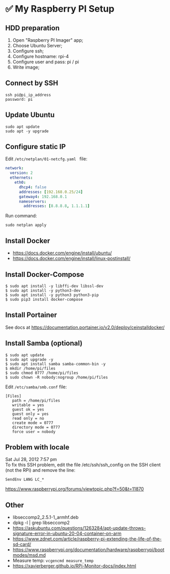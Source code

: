 # :white_check_mark: My Raspberry PI Setup

## HDD preparation

1. Open "Raspberry PI Imager" app;
2. Choose Ubuntu Server;
3. Configure ssh;
4. Configure hostname: rpi-4
5. Configure user and pass: pi / pi
6. Write image;

## Connect by SSH
```Shell
ssh pi@pi_ip_address
password: pi
```

## Update Ubuntu
```
sudo apt update
sudo apt -y upgrade
```

## Configure static IP
Edit `/etc/netplan/01-netcfg.yaml ` file:
```yml
network:
  version: 2
  ethernets:
    eth0:
      dhcp4: false
      addresses: [192.168.0.25/24]
      gateway4: 192.168.0.1
      nameservers:
        addresses: [8.8.8.8, 1.1.1.1]
```
Run command:
```shell
sudo netplan apply
```

## Install Docker

- https://docs.docker.com/engine/install/ubuntu/
- https://docs.docker.com/engine/install/linux-postinstall/


## Install Docker-Compose
```
$ sudo apt install -y libffi-dev libssl-dev
$ sudo apt install -y python3-dev
$ sudo apt install -y python3 python3-pip
$ sudo pip3 install docker-compose
```

## Install Portainer
See docs at https://documentation.portainer.io/v2.0/deploy/ceinstalldocker/

## Install Samba (optional)
```shell
$ sudo apt update
$ sudo apt upgrade -y
$ sudo apt install samba samba-common-bin -y
$ mkdir /home/pi/files
$ sudo chmod 0777 /home/pi/files
$ sudo chown -R nobody:nogroup /home/pi/files
```
Edit `/etc/samba/smb.conf` file:
```
[Files]
   path = /home/pi/files
   writable = yes
   guest ok = yes
   guest only = yes
   read only = no
   create mode = 0777
   directory mode = 0777
   force user = nobody
```
 
 ## Problem with locale
 
Sat Jul 28, 2012 7:57 pm <br>
To fix this SSH problem, edit the file /etc/ssh/ssh_config on the SSH client (not the RPi) and remove the line:
```
SendEnv LANG LC_*
```
https://www.raspberrypi.org/forums/viewtopic.php?f=50&t=11870

## Other

- libseccomp2_2.5.1-1_armhf.deb
- dpkg -l | grep libseccomp2
- https://askubuntu.com/questions/1263284/apt-update-throws-signature-error-in-ubuntu-20-04-container-on-arm 
- https://www.zdnet.com/article/raspberry-pi-extending-the-life-of-the-sd-card/
- https://www.raspberrypi.org/documentation/hardware/raspberrypi/bootmodes/msd.md
- Measure temp: `vcgencmd measure_temp`
- https://xavierberger.github.io/RPi-Monitor-docs/index.html

